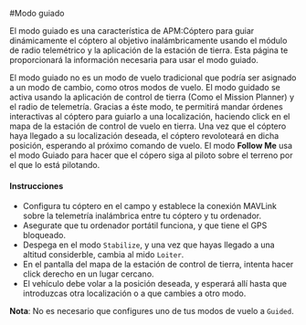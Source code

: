 #Modo guiado

El modo guiado es una característica de APM:Cóptero para guiar dinámicamente el cóptero al objetivo inalámbricamente usando el módulo de radio telemétrico y la aplicación de la estación de tierra. Esta página te proporcionará la información necesaria para usar el modo guiado.

El modo guiado no es un modo de vuelo tradicional que podría ser asignado a un modo de cambio, como otros modos de vuelo. El modo guidado se activa usando la aplicación de control de tierra (Como el Mission Planner) y el radio de telemetría. Gracias a éste modo, te permitirá mandar órdenes interactivas al cóptero para guiarlo a una localización, haciendo click en el mapa de la estación de control de vuelo en tierra. Una vez que el cóptero haya llegado a su localización deseada, el cóptero revoloteará en dicha posición, esperando al próximo comando de vuelo. El modo **Follow Me** usa el modo Guiado para hacer que el cópero siga al piloto sobre el terreno por el que lo está pilotando.

#### Instrucciones

- Configura tu cóptero en el campo y establece la conexión MAVLink sobre la telemetría inalámbrica entre tu cóptero y tu ordenador.
- Asegurate que tu ordenador portátil funciona, y que tiene el GPS bloqueado.
- Despega en el modo `Stabilize`, y una vez que hayas llegado a una altitud considerble, cambia al mido `Loiter`.
- En el pantalla del mapa de la estación de control de tierra, intenta hacer click derecho en un lugar cercano.
- El vehículo debe volar a la posición deseada, y esperará allí hasta que introduzcas otra localización o a que cambies a otro modo.


**Nota**: No es necesario que configures uno de tus modos de vuelo a `Guided`.